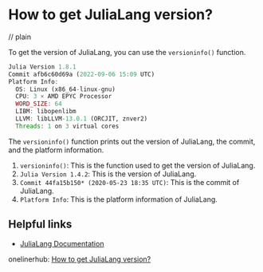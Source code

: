 # How to get JuliaLang version?
// plain

To get the version of JuliaLang, you can use the `versioninfo()` function.

```julia
Julia Version 1.8.1
Commit afb6c60d69a (2022-09-06 15:09 UTC)
Platform Info:
  OS: Linux (x86_64-linux-gnu)
  CPU: 3 × AMD EPYC Processor
  WORD_SIZE: 64
  LIBM: libopenlibm
  LLVM: libLLVM-13.0.1 (ORCJIT, znver2)
  Threads: 1 on 3 virtual cores
```

The `versioninfo()` function prints out the version of JuliaLang, the commit, and the platform information.

1. `versioninfo()`: This is the function used to get the version of JuliaLang.
2. `Julia Version 1.4.2`: This is the version of JuliaLang.
3. `Commit 44fa15b150* (2020-05-23 18:35 UTC)`: This is the commit of JuliaLang.
4. `Platform Info`: This is the platform information of JuliaLang.

## Helpful links

- [JuliaLang Documentation](https://docs.julialang.org/en/v1/)

onelinerhub: [How to get JuliaLang version?](https://onelinerhub.com/julialang/how-to-get-julialang-version)
